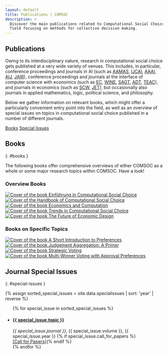 ```yaml
---
layout: default
title: Publications | COMSOC
description: >
  Discover the main publications related to Computational Social Choice (COMSOC), a research 
  field focusing on methods for collective decision making.
---
```


<section markdown="1" class="section-with-navs">

# Publications

Owing to its interdisciplinary nature, research in computational social choice gets published at a very wide variety of venues. 
This includes, in particular, conference proceedings and journals in AI (such as 
[AAMAS](http://dblp.uni-trier.de/db/conf/atal/), 
[IJCAI](http://dblp.uni-trier.de/db/conf/ijcai/), 
[AAAI](http://dblp.uni-trier.de/db/conf/aaai/), 
[AIJ](http://dblp.uni-trier.de/db/journals/ai/), 
[JAIR](http://dblp.uni-trier.de/db/journals/jair/)), 
conference proceedings and journals at the interface of computer science with economics (such as 
[EC](http://dblp.uni-trier.de/db/conf/sigecom/), 
[WINE](http://dblp.uni-trier.de/db/conf/wine/), 
[SAGT](http://dblp.uni-trier.de/db/conf/sagt/), 
[ADT](http://dblp.uni-trier.de/db/conf/aldt/), 
[TEAC](http://dblp.uni-trier.de/db/journals/teco/)), 
and journals in economics (such as 
[SCW](http://dblp.uni-trier.de/db/journals/scw/), 
[JET](http://dblp.uni-trier.de/db/journals/jet/)), 
but occasionally also journals in applied mathematics, logic, political science, and philosophy.

Below we gather information on relevant books, which might offer a particularly convenient entry point into the field, 
as well as an overview of special issues on topics in computational social choice published in a number of different journals.

<div class="page-navigation-wrap">
<div class="page-navigation">
<span><a href="#books">Books</a></span>
<span><a href="#special-issues">Special Issues</a></span>
</div>
</div>
</section>

<section markdown="1">

## Books
{: #books }

The following books offer comprehensive overviews of either COMSOC as a whole 
or some major research topics within COMSOC. Have a look!

### Overview Books

<div class="books-wrapper">
  <a href="https://link.springer.com/book/10.1007/978-3-8274-2571-3"><img src="{{ site.baseurl }}/assets/images/books/EinfuehrungCOMSOC.jpeg" alt="Cover of the book Einführung in Computational Social Choice"></a>
  <a href="https://www.cambridge.org/download_file/951600"><img src="{{ site.baseurl }}/assets/images/books/HandbookCOMSOC.png" alt="Cover of the Handbook of Computational Social Choice"></a>
  <a href="https://link.springer.com/book/10.1007/978-3-662-47904-9"><img src="{{ site.baseurl }}/assets/images/books/EconomicsComputation.jpeg" alt="Cover of the book Economics and Computation"></a>
  <a href="https://archive.illc.uva.nl/COST-IC1205/Book/"><img src="{{ site.baseurl }}/assets/images/books/TrendsCOMSOC.png" alt="Cover of the book Trends in Computational Social Choice"></a>
  <a href="https://link.springer.com/book/10.1007/978-3-030-18050-8"><img src="{{ site.baseurl }}/assets/images/books/FutureEconomicDesign.jpeg" alt="Cover of the book The Future of Economic Design"></a>
</div>

### Books on Specific Topics

<div class="books-wrapper">
  <a href="https://link.springer.com/book/10.1007/978-3-031-01556-4"><img src="{{ site.baseurl }}/assets/images/books/ShortIntroPref.jpeg" alt="Cover of the book A Short Introduction to Preferences"></a>
  <a href="https://link.springer.com/book/10.1007/978-3-031-01568-7"><img src="{{ site.baseurl }}/assets/images/books/JudgmentAggregationPrimer.jpeg" alt="Cover of the book Judgement Aggregation: A Primer"></a>
  <a href="https://link.springer.com/book/10.1007/978-3-031-01579-3"><img src="{{ site.baseurl }}/assets/images/books/StrategicVoting.jpeg" alt="Cover of the book Strategic Voting"></a>
  <a href="https://link.springer.com/content/pdf/10.1007/978-3-031-09016-5.pdf"><img src="{{ site.baseurl }}/assets/images/books/MultiWinnerApproval.jpeg" alt="Cover of the book Multi-Winner Voting with Approval Preferences"></a>
</div>

</section>

<section markdown="1">

## Journal Special Issues
{: #special-issues }

{% assign sorted_special_issues = site.data.specialissues | sort: 'year' | reverse %}

<ul id="special-issues-list">
{% for special_issue in sorted_special_issues %}
<li>
<h4><a href="{{ special_issue.url }}">{{ special_issue.topic }}</a></h4>
<i>{{ special_issue.journal }}</i>, {{ special_issue.volume }}, {{ special_issue.year }}
{% if special_issue.call_for_papers %}<br><a class="resource-link" href="{{ special_issue.call_for_papers }}">[Call for Papers]</a>{% endif %}
</li>
{% endfor %}
</ul>

</section>
